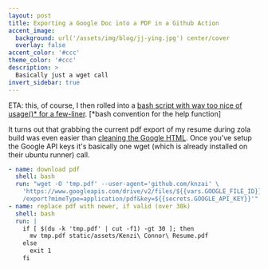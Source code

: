 ```yaml
---
layout: post
title: Exporting a Google Doc into a PDF in a Github Action
accent_image: 
  background: url('/assets/img/blog/jj-ying.jpg') center/cover
  overlay: false
accent_color: '#ccc'
theme_color: '#ccc'
description: >
  Basically just a wget call
invert_sidebar: true
---
```

ETA: this, of course, I then rolled into a [bash script with way too nice of usage()\* for a few-liner](/projects/ggdrive.md).  [\*bash convention for the help function]

It turns out that grabbing the current pdf export of my resume during zola build was even easier than [cleaning the Google HTML](/blog/example/2024-07-06-cleaning-gdocs/). Once you've setup the Google API keys it's basically one wget (which is already installed on their ubuntu runner) call.

```yml
- name: download pdf
  shell: bash
  run: "wget -O 'tmp.pdf' --user-agent='github.com/knzai' \
    'https://www.googleapis.com/drive/v2/files/${{vars.GOOGLE_FILE_ID}}\
    /export?mimeType=application/pdf&key=${{secrets.GOOGLE_API_KEY}}'"
- name: replace pdf with newer, if valid (over 30k)
  shell: bash
  run: |
    if [ $(du -k 'tmp.pdf' | cut -f1) -gt 30 ]; then
      mv tmp.pdf static/assets/Kenzi\ Connor\ Resume.pdf
    else
      exit 1
    fi
```